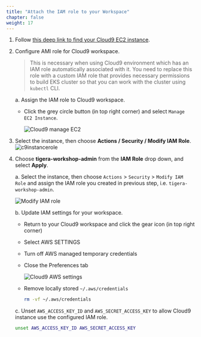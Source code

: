 ```yaml
---
title: "Attach the IAM role to your Workspace"
chapter: false
weight: 17
---
```


1. Follow [this deep link to find your Cloud9 EC2 instance](https://console.aws.amazon.com/ec2/v2/home?#Instances:tag:Name=aws-cloud9-;sort=desc:launchTime).


4. Configure AMI role for Cloud9 workspace.

    >This is necessary when using Cloud9 environment which has an IAM role automatically associated with it. You need to replace this role with a custom IAM role that provides necessary permissions to build EKS cluster so that you can work with the cluster using `kubectl` CLI.

    

    a. Assign the IAM role to Cloud9 workspace.

    - Click the grey circle button (in top right corner) and select `Manage EC2 Instance`.

        ![Cloud9 manage EC2](../images/cloud9-manage-ec2.png)
1. Select the instance, then choose **Actions / Security / Modify IAM Role**.
![c9instancerole](/images/attach-role2.png)

1. Choose **tigera-workshop-admin** from the **IAM Role** drop down, and select **Apply**.

    a. Select the instance, then choose `Actions` > `Security` > `Modify IAM Role` and assign the IAM role you created in previous step, i.e. `tigera-workshop-admin`.

    ![Modify IAM role](../images/modify-iam-role.png)

    b. Update IAM settings for your workspace.

    - Return to your Cloud9 workspace and click the gear icon (in top right corner)
    - Select AWS SETTINGS
    - Turn off AWS managed temporary credentials
    - Close the Preferences tab

        ![Cloud9 AWS settings](../images/c9disableiam.png)

    - Remove locally stored `~/.aws/credentials`

        ```bash
        rm -vf ~/.aws/credentials
        ```

    c. Unset `AWS_ACCESS_KEY_ID` and `AWS_SECRET_ACCESS_KEY` to allow Cloud9 instance use the configured IAM role.

    ```bash
    unset AWS_ACCESS_KEY_ID AWS_SECRET_ACCESS_KEY
    ```
